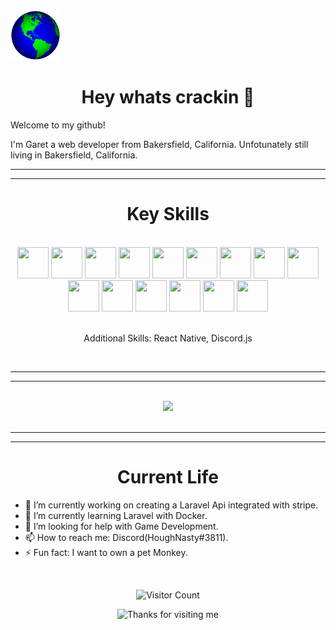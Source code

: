 <img alt="Globe" height="80" src="images/globe.gif">

<h1 align="center">Hey whats crackin 👋</h1>
 <p>Welcome to my github!<p>

 <p>I'm Garet a web developer from Bakersfield, California. Unfotunately still living in Bakersfield, California. <p>
 
<hr>
<hr>
 
 
 <h1 align="center">Key Skills</h1>
<br>
 <div align="center">
   <img src="https://cdn.jsdelivr.net/gh/devicons/devicon/icons/react/react-original.svg" width="50" height="50"/>
   <img src="https://cdn.jsdelivr.net/gh/devicons/devicon/icons/php/php-plain.svg" width="50" height="50"/>
   <img src="https://cdn.jsdelivr.net/gh/devicons/devicon/icons/wordpress/wordpress-original.svg" width="50" height="50"/>
   <img src="https://cdn.jsdelivr.net/gh/devicons/devicon/icons/figma/figma-original.svg" width="50" height="50"/>
   <img src="https://cdn.jsdelivr.net/gh/devicons/devicon/icons/css3/css3-original.svg" width="50" height="50"/>
   <img src="https://cdn.jsdelivr.net/gh/devicons/devicon/icons/html5/html5-original.svg" width="50" height="50"/>
   <img src="https://cdn.jsdelivr.net/gh/devicons/devicon/icons/sass/sass-original.svg" width="50" height="50" />
   <img src="https://cdn.jsdelivr.net/gh/devicons/devicon/icons/javascript/javascript-original.svg" width="50" height="50" />
   <img src="https://cdn.jsdelivr.net/gh/devicons/devicon/icons/typescript/typescript-original.svg" width="50" height="50"/>
   <img src="https://cdn.jsdelivr.net/gh/devicons/devicon/icons/bootstrap/bootstrap-original.svg" width="50" height="50"/>
   <img src="https://cdn.jsdelivr.net/gh/devicons/devicon/icons/git/git-plain-wordmark.svg" width="50" height="50"/>
   <img src="https://cdn.jsdelivr.net/gh/devicons/devicon/icons/nodejs/nodejs-original.svg" width="50" height="50" />
   <img src="https://cdn.jsdelivr.net/gh/devicons/devicon/icons/docker/docker-original-wordmark.svg" width="50" height="50"/>
   <img src="https://cdn.jsdelivr.net/gh/devicons/devicon/icons/threejs/threejs-original-wordmark.svg" width="50" height="50"/>
   <img src="https://cdn.jsdelivr.net/gh/devicons/devicon/icons/lua/lua-original-wordmark.svg" width="50" height="50"/>
 </div>
 <br>
<p align="center">Additional Skills: React Native, Discord.js</p>
<br>
<hr>
<hr>

<br>
 <picture >
<source 
  srcset="https://github-readme-stats.vercel.app/api/top-langs/?username=garetshough14&show_icons=true&layout=compact&theme=dark"
  media="(prefers-color-scheme: dark)"
/>
<source
  srcset="https://github-readme-stats.vercel.app/api/top-langs/?username=garetshough14&show_icons=true&layout=compact"
  media="(prefers-color-scheme: light), (prefers-color-scheme: no-preference)"
/>
<div align="center">
<img src="https://github-readme-stats.vercel.app/api/top-langs/?username=garetshough14&layout=compact"  />
</div>
</picture>
<br>
 <hr>
 <hr>

<h1 align="center">Current Life</h1>
<div>
<ul>
  <li>🔭 I’m currently working on creating a Laravel Api integrated with stripe.</li>
  <li>🌱 I’m currently learning Laravel with Docker.</li>
  <li>🤔 I’m looking for help with Game Development.</li>
  <li>📫 How to reach me: Discord(HoughNasty#3811).</li>
  <li>⚡ Fun fact: I want to own a pet Monkey.</li>
</ul>
</div>
<br>

<div align="center">

![Visitor Count](https://profile-counter.glitch.me/garetshough14/count.svg)

</div>

<div align="center">

<img height="120" alt="Thanks for visiting me" width="100%" src="https://raw.githubusercontent.com/BrunnerLivio/brunnerlivio/master/images/marquee.svg" />
<br />

